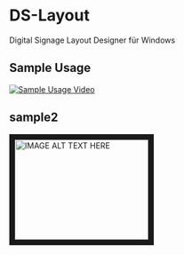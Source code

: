# DS-Layout
Digital Signage Layout Designer für Windows

## Sample Usage
[![Sample Usage Video](https://img.youtube.com/vi/o-6C42-I0SQ/0.jpg)](https://www.youtube.com/watch?v=o-6C42-I0SQ)

## sample2

<a href="https://www.youtube.com/watch?feature=player_embedded&v=o-6C42-I0SQ" target="_blank"><img src="https://img.youtube.com/vi/o-6C42-I0SQ/0.jpg" 
alt="IMAGE ALT TEXT HERE" width="240" height="180" border="10" /></a>
